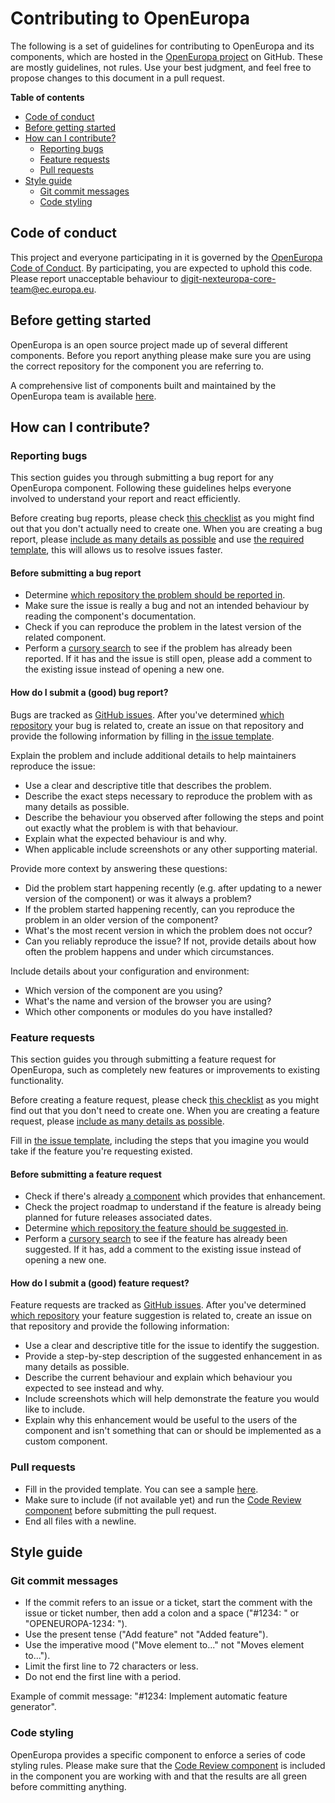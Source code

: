 # Contributing to OpenEuropa

The following is a set of guidelines for contributing to OpenEuropa and its components, which are hosted in the
[OpenEuropa project](https://github.com/openeuropa) on GitHub. These are mostly guidelines, not rules.
Use your best judgment, and feel free to propose changes to this document in a pull request.

**Table of contents**

* [Code of conduct](#code-of-conduct)
* [Before getting started](#before-getting-started)
* [How can I contribute?](#how-can-i-contribute)
  * [Reporting bugs](#reporting-bugs)
  * [Feature requests](#feature-requests)
  * [Pull requests](#pull-requests)
* [Style guide](#style-guide)
  * [Git commit messages](#git-commit-messages)
  * [Code styling](#code-styling)

## Code of conduct

This project and everyone participating in it is governed by the [OpenEuropa Code of Conduct](code-of-conduct.md).
By participating, you are expected to uphold this code.  Please report unacceptable behaviour to [digit-nexteuropa-core-team@ec.europa.eu](mailto:digit-nexteuropa-core-team@ec.europa.eu).

## Before getting started

OpenEuropa is an open source project made up of several different components. Before you report anything please make
sure you are using the correct repository for the component you are referring to.

A comprehensive list of components built and maintained by the OpenEuropa team is available [here](../openeuropa-components.md).

## How can I contribute?

### Reporting bugs

This section guides you through submitting a bug report for any OpenEuropa component. Following these guidelines helps
everyone involved to understand your report and react efficiently.

Before creating bug reports, please check [this checklist](#before-submitting-a-bug-report) as you might find out that
you don't actually need to create one. When you are creating a bug report, please [include as many details as possible](#how-do-i-submit-a-good-bug-report)
and use [the required template](../templates/issue-template.md), this will allows us to resolve issues faster.

#### Before submitting a bug report

* Determine [which repository the problem should be reported in](#before-getting-started).
* Make sure the issue is really a bug and not an intended behaviour by reading the component's documentation.
* Check if you can reproduce the problem in the latest version of the related component.
* Perform a [cursory search](https://github.com/search?q=+is%3Aissue+user%3Aopeneuropa) to see if the problem has
  already been reported. If it has and the issue is still open, please add a comment to the existing issue instead of
  opening a new one.

#### How do I submit a (good) bug report?

Bugs are tracked as [GitHub issues](https://guides.github.com/features/issues). After you've determined [which repository](#before-getting-started)
your bug is related to, create an issue on that repository and provide the following information by filling in
[the issue template](../templates/issue-template.md).

Explain the problem and include additional details to help maintainers reproduce the issue:

* Use a clear and descriptive title that describes the problem.
* Describe the exact steps necessary to reproduce the problem with as many details as possible.
* Describe the behaviour you observed after following the steps and point out exactly what the problem is with that
  behaviour.
* Explain what the expected behaviour is and why.
* When applicable include screenshots or any other supporting material.

Provide more context by answering these questions:

* Did the problem start happening recently (e.g. after updating to a newer version of the component) or was it always a
  problem?
* If the problem started happening recently, can you reproduce the problem in an older version of the component?
* What's the most recent version in which the problem does not occur?
* Can you reliably reproduce the issue? If not, provide details about how often the problem happens and under which
  circumstances.

Include details about your configuration and environment:

* Which version of the component are you using?
* What's the name and version of the browser you are using?
* Which other components or modules do you have installed?

### Feature requests

This section guides you through submitting a feature request for OpenEuropa, such as completely new features or
improvements to existing functionality.

Before creating a feature request, please check [this checklist](#before-submitting-a-feature-request) as you might find
out that you don't need to create one. When you are creating a feature request, please
[include as many details as possible](#how-do-i-submit-a-good-feature-request).

Fill in [the issue template](../templates/issue-template.md), including the steps that you imagine you would take if the feature
you're requesting existed.

#### Before submitting a feature request

* Check if there's already [a component](../openeuropa-components.md) which provides that enhancement.
* Check the project roadmap to understand if the feature is already being planned for future releases associated dates.
* Determine [which repository the feature should be suggested in](#before-getting-started).
* Perform a [cursory search](https://github.com/search?q=+is%3Aissue+user%3Aopeneuropa) to see if the feature has
  already been suggested. If it has, add a comment to the existing issue instead of opening a new one.

#### How do I submit a (good) feature request?

Feature requests are tracked as [GitHub issues](https://guides.github.com/features/issues/). After you've determined
[which repository](#before-getting-started) your feature suggestion is related to, create an issue on that repository
and provide the following information:

* Use a clear and descriptive title for the issue to identify the suggestion.
* Provide a step-by-step description of the suggested enhancement in as many details as possible.
* Describe the current behaviour and explain which behaviour you expected to see instead and why.
* Include screenshots which will help demonstrate the feature you would like to include.
* Explain why this enhancement would be useful to the users of the component and isn't something that can or should be
  implemented as a custom component.

### Pull requests

* Fill in the provided template. You can see a sample [here](../templates/pull-request-template.md).
* Make sure to include (if not available yet) and run the [Code Review component](https://github.com/openeuropa/code-review)
  before submitting the pull request.
* End all files with a newline.

## Style guide

### Git commit messages

* If the commit refers to an issue or a ticket, start the comment with the issue or ticket number,
  then add a colon and a space ("#1234: " or "OPENEUROPA-1234: ").
* Use the present tense ("Add feature" not "Added feature").
* Use the imperative mood ("Move element to..." not "Moves element to...").
* Limit the first line to 72 characters or less.
* Do not end the first line with a period.

Example of commit message: "#1234: Implement automatic feature generator".

### Code styling

OpenEuropa provides a specific component to enforce a series of code styling rules. Please make sure that the
[Code Review component](https://github.com/openeuropa/code-review) is included in the component you are working with and
that the results are all green before committing anything.
